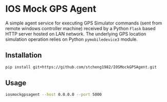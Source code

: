 # IOS Mock GPS Agent

A simple agent service for executing GPS Simulator commands (sent from remote windows controller machine) received by a Python `Flask` based HTTP server hosted on LAN network. The underlying GPS location simulation operation relies on Python `pymobiledevice3` module.

## Installation

```bash
pip install git+https://github.com/stcheng1982/IOSMockGPSAgent.git
```

## Usage

```bash
iosmockgpsagent --host 0.0.0.0 --port 5000
```